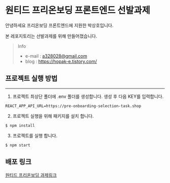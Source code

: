 # 원티드 프리온보딩 프론트엔드 선발과제

안녕하세요 프리온보딩 프론트엔드에 지원한 박상호입니다.

본 레포지토리는 선발과제를 위해 만들어졌습니다.

> Info
> * e-mail : a328028@gmail.com
> * blog : https://hopak-e.tistory.com/

## 프로젝트 실행 방법
---
1. 프로젝트 최상단 폴더에 .env 폴더를 생성합니다. 생성 후 다음 KEY를 입력합니다.
  ```
  REACT_APP_API_URL=https://pre-onboarding-selection-task.shop
  ```
  
2. 프로젝트 실행을 위해 패키지를 설치 합니다.
  ```
  $ npm install
  ```
  
3. 프로젝트를 실행 합니다.
  ```
  $ npm start
  ```

## 배포 링크

[원티드 프리온보딩 과제링크](https://wanted-pre-onboarding-frontend-ten.vercel.app/)
